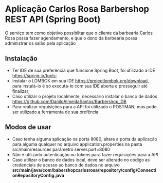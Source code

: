 # Aplicação Carlos Rosa Barbershop REST API (Spring Boot)
O serviço tem como objetivo possiblitar que o cliente da barbearia Carlos Rosa possa fazer agendamento, e que o dono da barbearia possa administrar os salão pela aplicação


## Instalação
- Ter IDE de sua preferência que funcione Spring Boot, foi utilizado a IDE https://spring.io/tools;
- Instalar o LOMBOK em sua IDE https://projectlombok.org/download, para instalá-lo é só executá-lo com sua IDE aberta e prosseguir até finalizar;
- Caso utilizar o projeto localmente, necessário instalar o banco de dados https://github.com/DaniloAlmeidaSantos/Barbershop_DB
- Para realizar requisições para a API foi utilizado o POSTMAN, mas pode ser utilizado a ferramenta de sua prefência

## Modos de usar
- Caso tenha alguma aplicação na porta 8080, altere a porta da aplicação para alguma qualquer no arquivo application.properties na pasta src/main/resources parâmetro server.port=8080
- Não é utilizado autenticação ou tokens para fazer requisições para a API
- Caso utilizar o banco de dados local, deve ser alterado no código as credenciais de acesso ao banco de dados no  arquivo **src/main/java/com/babershopcarlosrosa/repository/config/ConnectionRepositoryConfig.java**
